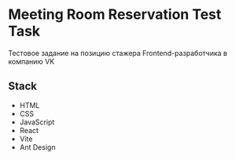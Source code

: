 # Meeting Room Reservation Test Task

Тестовое задание на позицию стажера Frontend-разработчика в компанию VK

## Stack

- HTML
- CSS
- JavaScript
- React
- Vite
- Ant Design
